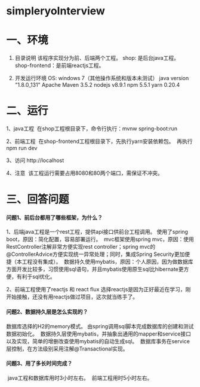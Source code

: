# simpleryoInterview

# 一、环境
1. 目录说明
    该程序实现分为前、后端两个工程。
    shop: 是后台java工程。
    shop-frontend：是前端reactjs工程。
  
2. 开发运行环境
  OS: windows 7（其他操作系统和版本未测试）
  java version "1.8.0_131"
  Apache Maven 3.5.2
  nodejs v8.9.1
  npm 5.5.1
  yarn 0.20.4
  
# 二、运行
1、java工程
  在shop工程根目录下，命令行执行：mvnw spring-boot:run

2、前端工程
  在shop-frontend工程根目录下，先执行yarn安装依赖包。
  再执行npm run dev

3、访问
  http://localhost

4、注意
  该工程运行需要占用8080和80两个端口，需保证不冲突。

# 三、回答问题
#### 问题1、前后台都用了哪些框架，为什么？
1、后端java工程是一个rest工程，提供api接口供前台工程调用。
  使用了spring boot，原因：简化配置，容易部署运行。
  mvc框架使用spring mvc，原因：使用RestController注解非常方便实现rest controller；spring mvc的@ControllerAdvice方便实现统一异常处理；同时，集成Spring Security更加便捷（本工程没有集成）。
  数据持久使用mybatis，原因：个人原因，因为做数据库方面开发比较多，习惯使用sql语句，并且mybatis使用原生sql比hibernate更方便，有利于sql优化。
  
2、前端工程使用了reactjs 和 react flux
 选择reactjs是因为正好最近在学习，刚开始接触，还没有用reactjs做过项目，这次就当练手了。

#### 问题2、数据持久层是怎么实现的？
  数据库选择的H2的memory模式。
  由spring调用sql脚本完成数据库的创建和测试数据初始化。
  数据持久层使用mybatis，并抽象出通用的mapper和service接口以及实现，简单的增删改查使用mybatis的自动生成sql。
  数据库事务在service层控制，在方法级别采用注解@Transactional实现。

#### 问题3、用了多长时间完成？
  java工程和数据库用时3小时左右。
  前端工程用时5小时左右。
